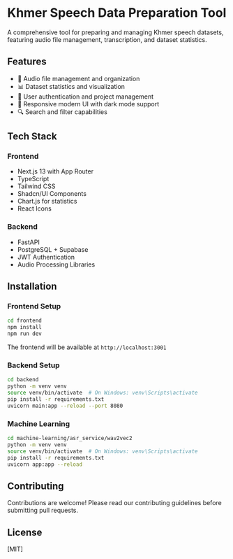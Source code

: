 # Khmer Speech Data Preparation Tool

A comprehensive tool for preparing and managing Khmer speech datasets, featuring audio file management, transcription, and dataset statistics.

## Features

- 🎤 Audio file management and organization
- 📊 Dataset statistics and visualization
- 👥 User authentication and project management
- 📱 Responsive modern UI with dark mode support
- 🔍 Search and filter capabilities

## Tech Stack

### Frontend
- Next.js 13 with App Router
- TypeScript
- Tailwind CSS
- Shadcn/UI Components
- Chart.js for statistics
- React Icons

### Backend
- FastAPI
- PostgreSQL + Supabase
- JWT Authentication
- Audio Processing Libraries

## Installation

### Frontend Setup
```bash
cd frontend
npm install
npm run dev
```

The frontend will be available at `http://localhost:3001`

### Backend Setup 
```bash
cd backend
python -m venv venv
source venv/bin/activate  # On Windows: venv\Scripts\activate
pip install -r requirements.txt
uvicorn main:app --reload --port 8080
```

### Machine Learning
```bash
cd machine-learning/asr_service/wav2vec2
python -m venv venv
source venv/bin/activate  # On Windows: venv\Scripts\activate
pip install -r requirements.txt
uvicorn app:app --reload
```
## Contributing

Contributions are welcome! Please read our contributing guidelines before submitting pull requests.

## License

[MIT] 
